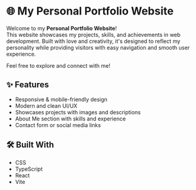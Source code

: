 # 🌐 My Personal Portfolio Website

Welcome to my **Personal Portfolio Website**!  
This website showcases my projects, skills, and achievements in web development. Built with love and creativity, it's designed to reflect my personality while providing visitors with easy navigation and smooth user experience.

Feel free to explore and connect with me!

## ✨ Features

- Responsive & mobile-friendly design
- Modern and clean UI/UX
- Showcases projects with images and descriptions
- About Me section with skills and experience
- Contact form or social media links

## 🛠️ Built With

- CSS
- TypeScript
- React
- Vite


